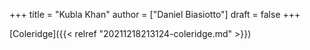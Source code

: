 +++
title = "Kubla Khan"
author = ["Daniel Biasiotto"]
draft = false
+++

[Coleridge]({{< relref "20211218213124-coleridge.md" >}})